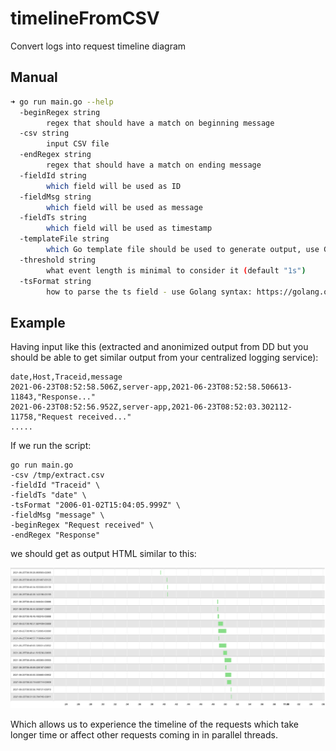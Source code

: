 # timelineFromCSV

Convert logs into request timeline diagram

## Manual

```bash
➜ go run main.go --help
  -beginRegex string
        regex that should have a match on beginning message
  -csv string
        input CSV file
  -endRegex string
        regex that should have a match on ending message
  -fieldId string
        which field will be used as ID
  -fieldMsg string
        which field will be used as message
  -fieldTs string
        which field will be used as timestamp
  -templateFile string
        which Go template file should be used to generate output, use Golang syntax: https://golang.org/pkg/time/#ParseDuration (default "template.html")
  -threshold string
        what event length is minimal to consider it (default "1s")
  -tsFormat string
        how to parse the ts field - use Golang syntax: https://golang.org/pkg/time/#Parse
```

## Example

Having input like this (extracted and anonimized output from DD but you should be able to get similar output from your centralized logging service):

```csv
date,Host,Traceid,message
2021-06-23T08:52:58.506Z,server-app,2021-06-23T08:52:58.506613-11843,"Response..."
2021-06-23T08:52:56.952Z,server-app,2021-06-23T08:52:03.302112-11758,"Request received..."
.....
```

If we run the script:

```
go run main.go 
-csv /tmp/extract.csv
-fieldId "Traceid" \
-fieldTs "date" \
-tsFormat "2006-01-02T15:04:05.999Z" \
-fieldMsg "message" \
-beginRegex "Request received" \
-endRegex "Response"
```

we should get as output HTML similar to this:

![](example.png)

Which allows us to experience the timeline of the requests which take longer time or affect other requests
coming in in parallel threads.